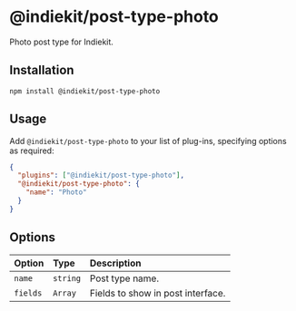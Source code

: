 # @indiekit/post-type-photo

Photo post type for Indiekit.

## Installation

`npm install @indiekit/post-type-photo`

## Usage

Add `@indiekit/post-type-photo` to your list of plug-ins, specifying options as required:

```json
{
  "plugins": ["@indiekit/post-type-photo"],
  "@indiekit/post-type-photo": {
    "name": "Photo"
  }
}
```

## Options

| Option   | Type     | Description                       |
| :------- | :------- | :-------------------------------- |
| `name`   | `string` | Post type name.                   |
| `fields` | `Array`  | Fields to show in post interface. |
